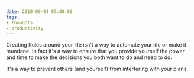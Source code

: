 ```yaml
---
date: 2018-06-04 07:00:00
tags:
- thoughts
- productivity
---
```


Creating Rules around your life isn't a way to automate your life or make it mundane. In fact it's a way to ensure that you provide yourself the power and time to make the decisions you both want to do and need to do.

It's a way to prevent others (and yourself) from interfering with your plans.
